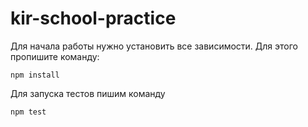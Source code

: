# kir-school-practice

Для начала работы нужно установить все зависимости.
Для этого пропишите команду:

```
npm install
```

Для запуска тестов пишим команду

```
npm test
```
